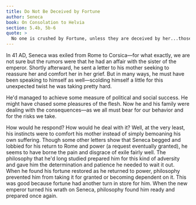 ```yaml
---
title: Do Not Be Deceived by Fortune
author: Seneca
book: On Consolation to Helvia
section: 5.4b, 5b-6
quote: >
  No one is crushed by Fortune, unless they are deceived by her...those who aren't pompous in good times, don't have their bubbles burst with change. Against either circumstance, the stable person keeps their rational soul invincible, for it's precisely in the good times they prove their strength against adversity.
---
```


In 41 AD, Seneca was exiled from Rome to Corsica—for what exactly, we are not sure but the rumors were that he had an affair with the sister of the emperor. Shortly afterward, he sent a letter to his mother seeking to reassure her and comfort her in her grief. But in many ways, he must have been speaking to himself as well—scolding himself a little for this unexpected twist he was taking pretty hard.

He'd managed to achieve some measure of political and social success. He might have chased some pleasures of the flesh. Now he and his family were dealing with the consequences—as we all must bear for our behavior and for the risks we take.

How would he respond? How would he deal with it? Well, at the very least, his instincts were to comfort his mother instead of simply bemoaning his own suffering. Though some other letters show that Seneca begged and lobbied for his return to Rome and power (a request eventually granted), he seems to have borne the pain and disgrace of exile fairly well. The philosophy that he'd long studied prepared him for this kind of adversity and gave him the determination and patience he needed to wait it out. When he found his fortune restored as he returned to power, philosophy prevented him from taking it for granted or becoming dependent on it. This was good because fortune had another turn in store for him. When the new emperor turned his wrath on Seneca, philosophy found him ready and prepared once again.
